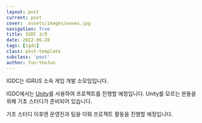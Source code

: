 ```yaml
---
layout: post
current: post
cover:  assets/images/waves.jpg
navigation: True
title: IGDC 소개
date: 2022-06-28
tags: [igdc]
class: post-template
subclass: 'post'
author: Yun-YeoJun
---
```


<p>IGDC는 IGRUS 소속 게임 개발 소모임입니다.</p>
<p>IGDC에서는 <a href="https://ko.wikipedia.org/wiki/%EC%9C%A0%EB%8B%88%ED%8B%B0_(%EA%B2%8C%EC%9E%84_%EC%97%94%EC%A7%84)">Unity</a>를 사용하여 프로젝트를 진행할 예정입니다. 
  Unity를 모르는 분들을 위해 기초 스터디가 준비되어 있습니다.</p>
<p>기초 스터디 이후엔 운영진과 팀을 이뤄 프로젝트 활동을 진행할 예정입니다.</p>
